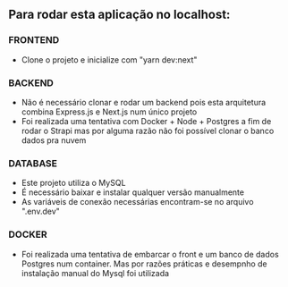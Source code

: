 ## Para rodar esta aplicação no localhost:

### FRONTEND

- Clone o projeto e inicialize com "yarn dev:next"

### BACKEND

- Não é necessário clonar e rodar um backend pois esta arquitetura combina Express.js e Next.js num único projeto
- Foi realizada uma tentativa com Docker + Node + Postgres a fim de rodar o Strapi mas por alguma razão não foi possível clonar o banco dados pra nuvem

### DATABASE

- Este projeto utiliza o MySQL
- É necessário baixar e instalar qualquer versão manualmente
- As variáveis de conexão necessárias encontram-se no arquivo ".env.dev"

### DOCKER

- Foi realizada uma tentativa de embarcar o front e um banco de dados Postgres num container. Mas por razões práticas e desempnho de instalação manual do Mysql foi utilizada

